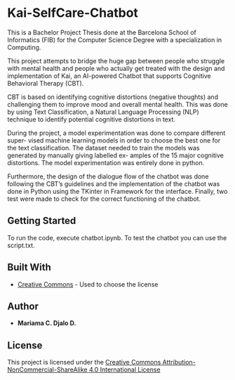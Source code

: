 # Kai-SelfCare-Chatbot
This is a Bachelor Project Thesis done at the Barcelona School of Informatics (FIB) for the Computer Science Degree with a specialization in Computing.

This project attempts to bridge the huge gap between people who struggle with mental health and people who actually get treated with the design and implementation of Kai, an AI-powered Chatbot that supports Cognitive Behavioral Therapy (CBT).

CBT is based on identifying cognitive distortions (negative thoughts) and challenging them to improve mood and overall mental health. This was done by using Text Classification, a Natural Language Processing (NLP) technique to identify potential cognitive distortions in text.

During the project, a model experimentation was done to compare different super- vised machine learning models in order to choose the best one for the text classification. The dataset needed to train the models was generated by manually giving labelled ex- amples of the 15 major cognitive distortions. The model experimentation was entirely done in python.

Furthermore, the design of the dialogue flow of the chatbot was done following the CBT’s guidelines and the implementation of the chatbot was done in Python using the TKinter in Framework for the interface. Finally, two test were made to check for the correct functioning of the chatbot.

## Getting Started

To run the code, execute chatbot.ipynb. To test the chatbot you can use the script.txt.


## Built With

  - [Creative Commons](https://creativecommons.org/) - Used to choose
    the license

## Author

  - **Mariama C. Djalo D.**

## License

This project is licensed under the [Creative Commons Attribution-NonCommercial-ShareAlike 4.0 International License](https://creativecommons.org/licenses/by-nc-sa/4.0/)



